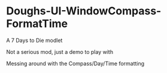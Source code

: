 # Doughs-UI-WindowCompass-FormatTime
A 7 Days to Die modlet

Not a serious mod, just a demo to play with

Messing around with the Compass/Day/Time formatting
